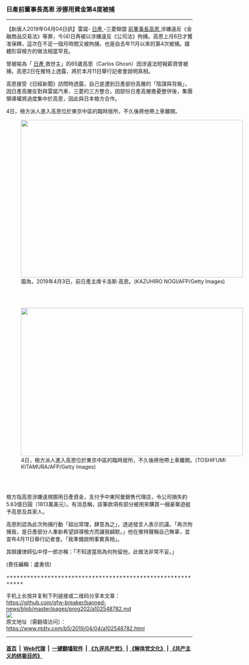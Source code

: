 ### 日產前董事長高恩 涉挪用資金第4度被捕
------------------------

<div class="post_content" itemprop="articleBody">
 <p>
  【新唐人2019年04月04日訊】雷諾-
  <a href="https://www.ntdtv.com/b5/日產.htm">
   日產
  </a>
  -三菱聯盟
  <a href="https://www.ntdtv.com/b5/前董事長高恩.htm">
   前董事長高恩
  </a>
  涉嫌違反《金融商品交易法》等罪，今(4)日再被以涉嫌違反《公司法》拘捕。高恩上月6日才獲准保釋，這次在不足一個月時間又被拘捕，也是自去年11月以來的第4次被捕。媒體形容檢方的做法相當罕見。
 </p>
 <p>
  曾被喻為「
  <a href="https://www.ntdtv.com/b5/日產.htm">
   日產
  </a>
  救世主」的65歲高恩（Carlos Ghosn）因涉違法短報薪資曾被捕，高恩2日在推特上透露，將於本月11日舉行記者會說明真相。
 </p>
 <p>
  高恩接受《日經新聞》訪問時透露，自己是遭到日產部份高層的「陰謀與背叛」，因日產高層反對與雷諾汽車、三菱的三方整合。因部份日產高層擔憂整併後，集團領導權將過度集中於高恩，因此與日本檢方合作。
 </p>
 <p>
  4日，檢方派人進入高恩位於東京中區的臨時居所，不久後將他帶上車離開。
 </p>
 <figure class="wp-caption alignnone" id="attachment_102548815" style="width: 600px">
  <img alt="" class="size-medium wp-image-102548815" height="425" src="https://www.ntdtv.com/assets/uploads/2019/04/GettyImages-1134612300-600x425.jpg" width="600">
   <br/><figcaption class="wp-caption-text">
    圖為，2019年4月3日，前日產主席卡洛斯·高恩。(KAZUHIRO NOGI/AFP/Getty Images)
   </figcaption><br/>
  </img>
 </figure><br/>
 <figure class="wp-caption alignnone" id="attachment_102548816" style="width: 600px">
  <img alt="" class="size-medium wp-image-102548816" height="400" src="https://www.ntdtv.com/assets/uploads/2019/04/GettyImages-1134775678-600x400.jpg" width="600">
   <br/><figcaption class="wp-caption-text">
    4日，檢方派人進入高恩位於東京中區的臨時居所，不久後將他帶上車離開。(TOSHIFUMI KITAMURA/AFP/Getty Images)
   </figcaption><br/>
  </img>
 </figure><br/>
 <p>
  檢方指高恩涉嫌違規挪用日產資金，支付予中東阿曼銷售代理店，令公司損失約5.63億日圓（1813萬美元）。有消息稱，該筆款項有部分被用來購買一艘豪華遊艇予高恩及其家人。
 </p>
 <p>
  高恩則認為此次拘捕行動「超出常理，肆意為之」，透過發言人表示抗議，「再次拘捕我，是日產部分人重新希望誤導檢方而讓我緘默。」他在推特聲稱自己無辜，並宣布4月11日舉行記者會。「我準備說明事實真相」。
 </p>
 <p>
  其辯護律師弘中惇一郎亦稱：「不知道當局為何拘留他，此做法非常不妥。」
 </p>
 <p>
  (責任編輯：盧勇信)
 </p>
 <div class="single_ad">
 </div>
</div>

+++++++++++++++++++++++++++++++++++++++++++++++++++++++++++<br/><br/>
手机上长按并复制下列链接或二维码分享本文章：<br/>
https://github.com/gfw-breaker/banned-news/blob/master/pages/prog202/a102548782.md <br/>
<a href='https://github.com/gfw-breaker/banned-news/blob/master/pages/prog202/a102548782.md'><img src='https://github.com/gfw-breaker/banned-news/blob/master/pages/prog202/a102548782.md.png'/></a> <br/>
原文地址（需翻墙访问）：https://www.ntdtv.com/b5/2019/04/04/a102548782.html


------------------------
#### [首页](https://github.com/gfw-breaker/banned-news/blob/master/README.md) &nbsp;|&nbsp; [Web代理](https://github.com/labour-camp/helloworld) &nbsp;|&nbsp; [一键翻墙软件](https://github.com/gfw-breaker/nogfw/blob/master/README.md) &nbsp;| [《九评共产党》](https://github.com/gfw-breaker/9ping.md/blob/master/README.md#九评之一评共产党是什么) | [《解体党文化》](https://github.com/gfw-breaker/jtdwh.md/blob/master/README.md) | [《共产主义的终极目的》](https://github.com/gfw-breaker/gczydzjmd.md/blob/master/README.md)

